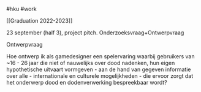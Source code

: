 #hku 
#work 

[[Graduation 2022-2023]]


23 september (half 3), project pitch.
Onderzoeksvraag+Ontwerpvraag


Ontwerpvraag

Hoe ontwerp ik als gamedesigner een spelervaring waarbij gebruikers van ~16 - 26 jaar die niet of nauwelijks over dood nadenken, hun eigen hypothetische uitvaart vormgeven - aan de hand van gegeven informatie over alle - internationale en culturele mogelijkheden - die ervoor zorgt dat het onderwerp dood en dodenverwerking bespreekbaar wordt?

